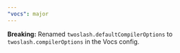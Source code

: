```yaml
---
"vocs": major
---
```


**Breaking:** Renamed `twoslash.defaultCompilerOptions` to `twoslash.compilerOptions` in the Vocs config.